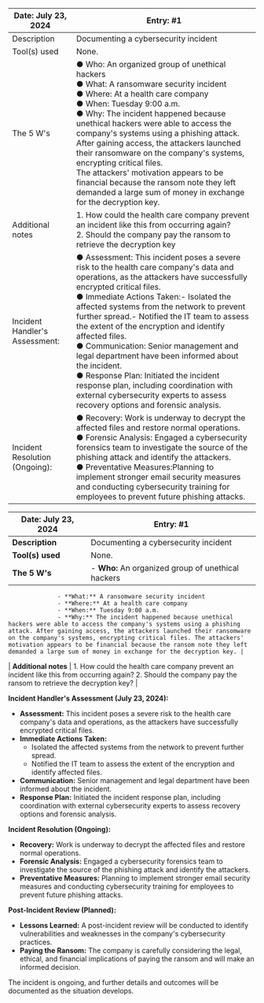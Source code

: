 | Date: July 23, 2024 | Entry: #1 |
| ------------------- | --------- | 
| Description  | Documenting a cybersecurity incident  | 
| Tool(s) used | None. |
| The 5 W's  | ●	Who: An organized group of unethical hackers </br> ●	What: A ransomware security incident </br> ●	Where: At a health care company </br>●	When: Tuesday 9:00 a.m. </br> ●	Why: The incident happened because unethical hackers were able to access the company's systems using a phishing attack. After gaining access, the attackers launched their ransomware on the company's systems, encrypting critical files. </br> The attackers' motivation appears to be financial because the ransom note they left demanded a large sum of money in exchange for the decryption key.</br> |
| Additional notes | 1.	How could the health care company prevent an incident like this from occurring again? </br> 2.	Should the company pay the ransom to retrieve the decryption key |
| Incident Handler's Assessment: | ● Assessment: This incident poses a severe risk to the health care company's data and operations, as the attackers have successfully encrypted critical files.</br> ● Immediate Actions Taken:- Isolated the affected systems from the network to prevent further spread.- Notified the IT team to assess the extent of the encryption and identify affected files.</br> ● Communication: Senior management and legal department have been informed about the incident.</br> ● Response Plan: Initiated the incident response plan, including coordination with external cybersecurity experts to assess recovery options and forensic analysis. |
| Incident Resolution (Ongoing): |● Recovery: Work is underway to decrypt the affected files and restore normal operations. </br> ● Forensic Analysis: Engaged a cybersecurity forensics team to investigate the source of the phishing attack and identify the attackers.</br> ● Preventative Measures:Planning to implement stronger email security measures and conducting cybersecurity training for employees to prevent future phishing attacks. |

| Date: July 23, 2024 | Entry: #1 |
| ------------------- | --------- | 
| **Description**  | Documenting a cybersecurity incident  | 
| **Tool(s) used** | None. |
| **The 5 W's**  | - **Who:** An organized group of unethical hackers
                  - **What:** A ransomware security incident
                  - **Where:** At a health care company
                  - **When:** Tuesday 9:00 a.m.
                  - **Why:** The incident happened because unethical hackers were able to access the company's systems using a phishing attack. After gaining access, the attackers launched their ransomware on the company's systems, encrypting critical files. The attackers' motivation appears to be financial because the ransom note they left demanded a large sum of money in exchange for the decryption key. |
| **Additional notes** | 1. How could the health care company prevent an incident like this from occurring again?
                     2. Should the company pay the ransom to retrieve the decryption key? |

**Incident Handler's Assessment (July 23, 2024):**
- **Assessment:** This incident poses a severe risk to the health care company's data and operations, as the attackers have successfully encrypted critical files.
- **Immediate Actions Taken:** 
  - Isolated the affected systems from the network to prevent further spread.
  - Notified the IT team to assess the extent of the encryption and identify affected files.
- **Communication:** Senior management and legal department have been informed about the incident.
- **Response Plan:** Initiated the incident response plan, including coordination with external cybersecurity experts to assess recovery options and forensic analysis.

**Incident Resolution (Ongoing):**
- **Recovery:** Work is underway to decrypt the affected files and restore normal operations.
- **Forensic Analysis:** Engaged a cybersecurity forensics team to investigate the source of the phishing attack and identify the attackers.
- **Preventative Measures:** Planning to implement stronger email security measures and conducting cybersecurity training for employees to prevent future phishing attacks.

**Post-Incident Review (Planned):**
- **Lessons Learned:** A post-incident review will be conducted to identify vulnerabilities and weaknesses in the company's cybersecurity practices.
- **Paying the Ransom:** The company is carefully considering the legal, ethical, and financial implications of paying the ransom and will make an informed decision.

The incident is ongoing, and further details and outcomes will be documented as the situation develops.
